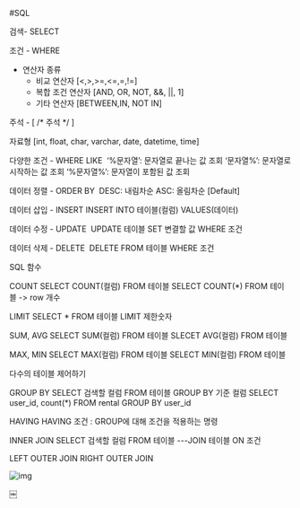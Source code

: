 #SQL

검색- SELECT

조건 - WHERE

- 연산자 종류
    - 비교 연산자 [<,>,>=,<=,=,!=]
    - 복합 조건 연산자 [AND, OR, NOT, &&, ||, 1]
    - 기타 연산자 [BETWEEN,IN, NOT IN]

주석 - [ /* 주석 */ ]

자료형 
	[int, float, char, varchar, date, datetime, time]

다양한 조건 - WHERE LIKE 
	‘%문자열’: 문자열로 끝나는 값 조회
	‘문자열%’: 문자열로 시작하는 값 조회
	‘%문자열%’: 문자열이 포함된 값 조회

데이터 정렬 - ORDER BY 
	DESC: 내림차순
	ASC: 올림차순 [Default]

데이터 삽입 - INSERT
	INSERT INTO 테이블(컬럼) VALUES(데이터)

데이터 수정 - UPDATE 
	UPDATE 테이블 SET 변결할 값 WHERE 조건

데이터 삭제 - DELETE 
	DELETE FROM 테이블 WHERE 조건

SQL 함수

COUNT
	SELECT COUNT(컬럼) FROM 테이블
	SELECT COUNT(*) FROM 테이블 -> row 개수

LIMIT
	SELECT * FROM 테이블 LIMIT 제한숫자

SUM, AVG
	SELECT SUM(컬럼) FROM 테이블
	SLECET AVG(컬럼) FROM 테이블

MAX, MIN
	SELECT MAX(컬럼) FROM 테이블
	SELECT MIN(컬럼) FROM 테이블

다수의 테이블 제어하기

GROUP BY
	SELECT 검색할 컬럼 FROM 테이블 GROUP BY 기준 컬럼
SELECT user_id, count(*) FROM rental GROUP BY user_id

HAVING
	HAVING 조건 : GROUP에 대해 조건을 적용하는 명령

INNER JOIN
	SELECT 검색할 컬럼 FROM 테이블 ---JOIN 테이블 ON 조건

LEFT OUTER JOIN
RIGHT OUTER JOIN
  
![img](https://github.com/youngbin03/sql-practice/assets/87307678/7da685a1-8016-4fa2-9cc1-2bc8b15793c2)

￼

